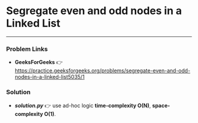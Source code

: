 # Segregate even and odd nodes in a Linked List

---

### Problem Links
- **__GeeksForGeeks__** :point_right: https://practice.geeksforgeeks.org/problems/segregate-even-and-odd-nodes-in-a-linked-list5035/1

### Solution
- **_solution.py_** :point_right: use ad-hoc logic **time-complexity O(N)**, **space-complexity O(1)**.
